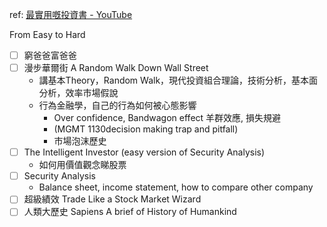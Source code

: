 ref: [最實用嘅投資書 - YouTube](https://www.youtube.com/watch?v=xrzxsWJqHZY&t=499s&ab_channel=%E9%98%BF%E8%B1%ACAhJu)

From Easy to Hard
- [ ] 窮爸爸富爸爸
- [ ] 漫步華爾街 A Random Walk Down Wall Street
	- 講基本Theory，Random Walk，現代投資組合理論，技術分析，基本面分析，效率市場假說
	- 行為金融學，自己的行為如何被心態影響
		- Over confidence, Bandwagon effect 羊群效應, 損失規避
		- (MGMT 1130decision making trap and pitfall)
		- 市場泡沫歷史
- [ ] The Intelligent Investor (easy version of Security Analysis)
	- 如何用價值觀念睇股票
- [ ] Security Analysis
	- Balance sheet, income statement, how to compare other company
- [ ] 超級績效 Trade Like a Stock Market Wizard
- [ ] 人類大歷史 Sapiens A brief of History of Humankind